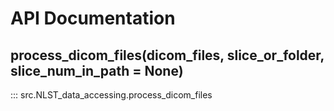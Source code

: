 # API Documentation

## process_dicom_files(dicom_files, slice_or_folder, slice_num_in_path = None)

::: src.NLST_data_accessing.process_dicom_files